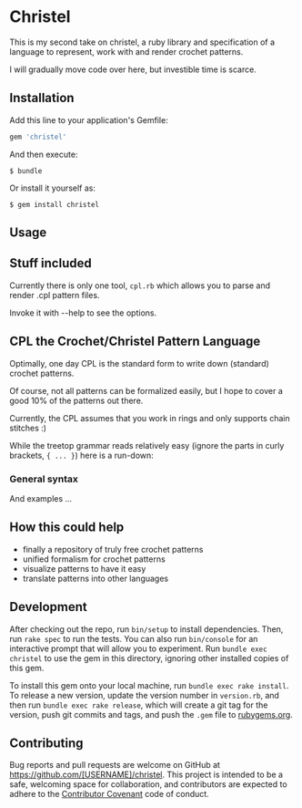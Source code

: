 # Christel

This is my second take on christel, a ruby library and specification of a
language to represent, work with and render crochet patterns.

I will gradually move code over here, but investible time is scarce.

## Installation

Add this line to your application's Gemfile:

```ruby
gem 'christel'
```

And then execute:

    $ bundle

Or install it yourself as:

    $ gem install christel

## Usage

## Stuff included

Currently there is only one tool, `cpl.rb` which allows you to parse and
render .cpl pattern files.

Invoke it with --help to see the options.

## CPL the Crochet/Christel Pattern Language

Optimally, one day CPL is the standard form to write down (standard) crochet
patterns.

Of course, not all patterns can be formalized easily, but I hope to cover
a good 10\% of the patterns out there.

Currently, the CPL assumes that you work in rings and only supports chain
stitches :)

While the treetop grammar reads relatively easy (ignore the parts in curly brackets, `{ ... }`) here is a run-down:

### General syntax

And examples ...

## How this could help

  - finally a repository of truly free crochet patterns
  - unified formalism for crochet patterns
  - visualize patterns to have it easy
  - translate patterns into other languages

## Development

After checking out the repo, run `bin/setup` to install dependencies. Then, run `rake spec` to run the tests. You can also run `bin/console` for an interactive prompt that will allow you to experiment. Run `bundle exec christel` to use the gem in this directory, ignoring other installed copies of this gem.

To install this gem onto your local machine, run `bundle exec rake install`. To release a new version, update the version number in `version.rb`, and then run `bundle exec rake release`, which will create a git tag for the version, push git commits and tags, and push the `.gem` file to [rubygems.org](https://rubygems.org).

## Contributing

Bug reports and pull requests are welcome on GitHub at https://github.com/[USERNAME]/christel. This project is intended to be a safe, welcoming space for collaboration, and contributors are expected to adhere to the [Contributor Covenant](http://contributor-covenant.org) code of conduct.

